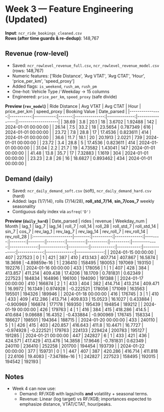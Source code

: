 # Week 3 — Feature Engineering (Updated)

**Input**: `ncr_ride_bookings_cleaned.csv`  
**Rows (after time guards & re-dedup)**: 148,767

## Revenue (row-level)
- Saved: `ncr_rowlevel_revenue_full.csv`, `ncr_rowlevel_revenue_model.csv` (rows: 148,767)
- Numeric features: ['Ride Distance', 'Avg VTAT', 'Avg CTAT', 'Hour', 'price_per_km', 'speed_proxy']
- Added flags: `is_weekend`, `rush_am`, `rush_pm`
- One-hot: Vehicle Type / Weekday → 15 columns
- Engineered: `price_per_km`, `speed_proxy` (safe divide)

**Preview (`rev_model`)**
|   Ride Distance |   Avg VTAT |   Avg CTAT |   Hour |   price_per_km |   speed_proxy |   Booking Value | Date_parsed         |
|----------------:|-----------:|-----------:|-------:|---------------:|--------------:|----------------:|:--------------------|
|           38.69 |        3.8 |       20.1 |     18 |        3.6702  |      1.92488  |             142 | 2024-01-01 00:00:00 |
|           26.14 |        7.5 |       33.2 |     18 |       23.5654  |      0.787349 |             616 | 2024-01-01 00:00:00 |
|           23.72 |        7.8 |       28.8 |     17 |       17.4536  |      0.823611 |             414 | 2024-01-01 00:00:00 |
|           36.6  |       11.7 |       18.1 |     20 |       20.1913  |      2.0221   |             739 | 2024-01-01 00:00:00 |
|           23.72 |        3.4 |       28.8 |      5 |       17.4536  |      0.823611 |             414 | 2024-01-01 00:00:00 |
|           31.04 |        2.2 |       21.7 |     19 |        4.73582 |      1.43041  |             147 | 2024-01-01 00:00:00 |
|           41.48 |       13.8 |       35.7 |     17 |        7.32883 |      1.1619   |             304 | 2024-01-01 00:00:00 |
|           23.23 |        2.8 |       26   |     16 |       18.6827  |      0.893462 |             434 | 2024-01-01 00:00:00 |

## Demand (daily)
- Saved: `ncr_daily_demand_soft.csv` (soft), `ncr_daily_demand_hard.csv` (hard)
- Added: lags (1/7/14), rolls (7/14/28), **roll_std_7/14**, **sin_7/cos_7** weekly seasonality
- Contiguous daily index via `asfreq('D')`

**Preview (`daily_hard`)**
| Date_parsed         |   rides |   revenue |   Weekday_num |   Month |   lag_1 |   lag_7 |   lag_14 |   roll_7 |   roll_14 |   roll_28 |   roll_std_7 |   roll_std_14 |        sin_7 |     cos_7 |   rev_lag_1 |   rev_lag_7 |   rev_lag_14 |   rev_roll_7 |   rev_roll_14 |   rev_roll_28 |
|:--------------------|--------:|----------:|--------------:|--------:|--------:|--------:|---------:|---------:|----------:|----------:|-------------:|--------------:|-------------:|----------:|------------:|------------:|-------------:|-------------:|--------------:|--------------:|
| 2024-01-15 00:00:00 |     407 |    227523 |             0 |       1 |     421 |     387 |      410 |  413.143 |   407.714 |   407.867 |     16.5874  |       18.3698 | -4.89859e-16 |  1        |      236410 |      158495 |       180053 |       197069 |        193150 |        192276 |
| 2024-01-16 00:00:00 |     433 |    178056 |             1 |       1 |     407 |     428 |      384 |  413.857 |   411.214 |   409.438 |     17.4206  |       18.1709 |  0.781831    |  0.62349  |      227523 |      184834 |       164896 |       196100 |        194090 |        191388 |
| 2024-01-17 00:00:00 |     410 |    166874 |             2 |       1 |     433 |     404 |      382 |  414.714 |   413.214 |   409.471 |     16.9972  |       16.1349 |  0.974928    | -0.222521 |      178056 |      171069 |       163563 |       195501 |        194326 |        189946 |
| 2024-01-18 00:00:00 |     416 |    176745 |             3 |       1 |     410 |     433 |      409 |  412.286 |   413.714 |   409.833 |     15.0523  |       16.1027 |  0.433884    | -0.900969 |      166874 |      177178 |       169350 |       195439 |        194854 |        189212 |
| 2024-01-19 00:00:00 |     426 |    179763 |             4 |       1 |     416 |     384 |      415 |  418.286 |   414.5   |   410.684 |      9.08688 |       16.4352 | -0.433884    | -0.900969 |      176745 |      158334 |       186627 |       198501 |        194364 |        188715 |
| 2024-01-20 00:00:00 |     433 |    240110 |             5 |       1 |     426 |     415 |      403 |  420.857 |   416.643 |   411.8   |     10.4471  |       16.7727 | -0.974928    | -0.222521 |      179763 |      224133 |       229424 |       200783 |        195127 |        191285 |
| 2024-01-21 00:00:00 |     447 |    242827 |             6 |       1 |     433 |     421 |      436 |  424.571 |   417.429 |   413.476 |     14.3858  |       17.9646 | -0.781831    |  0.62349  |      240110 |      236410 |       252258 |       201700 |        194454 |        193739 |
| 2024-01-22 00:00:00 |     377 |    159731 |             0 |       1 |     447 |     407 |      387 |  420.286 |   416.714 |   411.818 |     22.6106  |       19.4083 | -7.34788e-16 |  1        |      242827 |      227523 |       158495 |       192015 |        194542 |        192193 |

## Notes
- Week 4 can now use:
  - Demand: RF/XGB with lags/rolls **and** volatility + seasonal terms.
  - Revenue: Linear (log target) vs RF/XGB; importances expected to emphasize distance, VTAT/CTAT, hour/peaks.